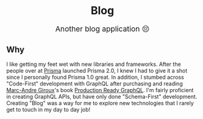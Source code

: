 <h1 align="center">
  Blog
</h1>
<p align="center" style="font-size: 1.2rem;">Another blog application 😔</p>

## Why

I like getting my feet wet with new libraries and frameworks. After the people over at [Prisma](https://www.prisma.io/) launched Prisma 2.0, I knew I had to give it a shot since I personally found Prisma 1.0 great. In addition, I stumbed across "Code-First" development with GraphQL after purchasing and reading [Marc-Andre Giroux](https://twitter.com/__xuorig__?lang=en)'s book [Production Ready GraphQL](https://book.productionreadygraphql.com/). I'm fairly proficient in creating GraphQL APIs, but have only done "Schema-First" development. Creating "Blog" was a way for me to explore new technologies that I rarely get to touch in my day to day job!
